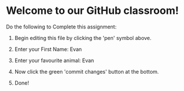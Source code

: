 # Welcome to our GitHub classroom!

Do the following to Complete this assignment:

1. Begin editing this file by clicking the 'pen' symbol above.

2. Enter your First Name: Evan

3. Enter your favourite animal: Evan

4. Now click the green 'commit changes' button at the bottom.

5. Done!
